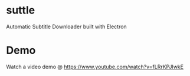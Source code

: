 # suttle
Automatic Subtitle Downloader built with Electron

# Demo

Watch a video demo @ https://www.youtube.com/watch?v=fLRrKPJIwkE
